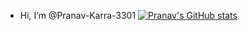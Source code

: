 - Hi, I’m @Pranav-Karra-3301
[![Pranav's GitHub stats](https://github-readme-stats.vercel.app/api?username=Pranav-Karra-3301)](https://github.com/anuraghazra/github-readme-stats)
